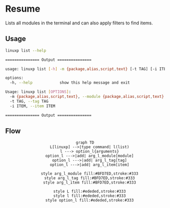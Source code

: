 # Resume

Lists all modules in the terminal and can also apply filters to find items.

## Usage


```bash
linuxp list --help

=============== Output ===============

usage: linuxp list [-h] -m {package,alias,script,text} [-t TAG] [-i ITEM]

options:
  -h, --help            show this help message and exit

Usage: linuxp list [OPTIONS]:
  -m {package,alias,script,text}, --module {package,alias,script,text}
  -t TAG, --tag TAG
  -i ITEM, --item ITEM

=============== Output ===============
```

## Flow

<center>

``` mermaid
graph TD
    L[linuxp] -->|type command| l(list)
    l ---> option_l{arguments}
    option_l --->|add| arg_l_module[module]
    option_l --->|add| arg_l_tag[tag]
    option_l --->|add| arg_l_item[item]

    style arg_l_module fill:#BFD7ED,stroke:#333
    style arg_l_tag fill:#BFD7ED,stroke:#333
    style arg_l_item fill:#BFD7ED,stroke:#333

    style L fill:#ededed,stroke:#333
    style l fill:#ededed,stroke:#333
    style option_l fill:#ededed,stroke:#333
```

</center>